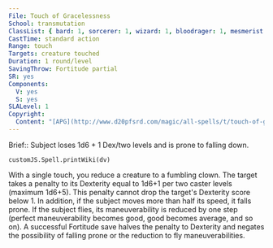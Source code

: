 ```yaml
---
File: Touch of Gracelessness
School: transmutation
ClassList: { bard: 1, sorcerer: 1, wizard: 1, bloodrager: 1, mesmerist: 1, spiritualist: 1 }
CastTime: standard action
Range: touch
Targets: creature touched
Duration: 1 round/level
SavingThrow: Fortitude partial
SR: yes
Components:
  V: yes
  S: yes
SLALevel: 1
Copyright:
  Content: "[APG](http://www.d20pfsrd.com/magic/all-spells/t/touch-of-gracelessness)"
---
```

Brief:: Subject loses 1d6 + 1 Dex/two levels and is prone to falling down.

```dataviewjs
customJS.Spell.printWiki(dv)
```

With a single touch, you reduce a creature to a fumbling clown.  The target takes a penalty to its Dexterity equal to 1d6+1 per two caster levels (maximum 1d6+5). This penalty cannot drop the target's Dexterity score below 1.  In addition, if the subject moves more than half its speed, it falls prone. If the subject flies, its maneuverability is reduced by one step (perfect maneuverability becomes good, good becomes average, and so on).  A successful Fortitude save halves the penalty to Dexterity and negates the possibility of falling prone or the reduction to fly maneuverabilities.
